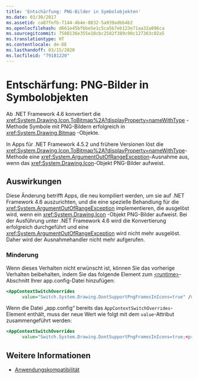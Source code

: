 ```yaml
---
title: 'Entschärfung: PNG-Bilder in Symbolobjekten'
ms.date: 03/30/2017
ms.assetid: ca87fefb-7144-4b4e-8832-5a939adbb4b2
ms.openlocfilehash: d661e45bfbbe5e1c5ca5b7eb123e71aa32a096ca
ms.sourcegitcommit: 7588136e355e10cbc2582f389c90c127363c02a5
ms.translationtype: HT
ms.contentlocale: de-DE
ms.lasthandoff: 03/15/2020
ms.locfileid: "79181220"
---
```

# <a name="mitigation-png-frames-in-icon-objects"></a>Entschärfung: PNG-Bilder in Symbolobjekten
Ab .NET Framework 4.6 konvertiert die <xref:System.Drawing.Icon.ToBitmap%2A?displayProperty=nameWithType> -Methode Symbole mit PNG-Bildern erfolgreich in <xref:System.Drawing.Bitmap> -Objekte.  
  
 In Apps für .NET Framework 4.5.2 und frühere Versionen löst die <xref:System.Drawing.Icon.ToBitmap%2A?displayProperty=nameWithType>-Methode eine <xref:System.ArgumentOutOfRangeException>-Ausnahme aus, wenn das <xref:System.Drawing.Icon>-Objekt PNG-Bilder aufweist.  
  
## <a name="impact"></a>Auswirkungen  
 Diese Änderung betrifft Apps, die neu kompiliert werden, um sie auf .NET Framework 4.6 auszurichten, und die eine spezielle Behandlung für die <xref:System.ArgumentOutOfRangeException> implementieren, die ausgelöst wird, wenn ein <xref:System.Drawing.Icon> -Objekt PNG-Bilder aufweist. Bei der Ausführung unter .NET Framework 4.6 wird die Konvertierung erfolgreich durchgeführt und eine <xref:System.ArgumentOutOfRangeException> wird nicht mehr ausgelöst. Daher wird der Ausnahmehandler nicht mehr aufgerufen.  
  
### <a name="mitigation"></a>Minderung  
 Wenn dieses Verhalten nicht erwünscht ist, können Sie das vorherige Verhalten beibehalten, indem Sie das folgende Element zum [\<runtime>](../configure-apps/file-schema/runtime/runtime-element.md)-Abschnitt Ihrer app.config-Datei hinzufügen:  
  
```xml  
<AppContextSwitchOverrides
      value="Switch.System.Drawing.DontSupportPngFramesInIcons=true" />  
```  
  
 Wenn die Datei „app.config“ bereits das `AppContextSwitchOverrides`-Element enthält, muss der neue Wert wie folgt mit dem `value`-Attribut zusammengeführt werden:  
  
```xml  
<AppContextSwitchOverrides
      value="Switch.System.Drawing.DontSupportPngFramesInIcons=true;<previous key>=<previous value>" />  
```  
  
## <a name="see-also"></a>Weitere Informationen

- [Anwendungskompatibilität](application-compatibility.md)
